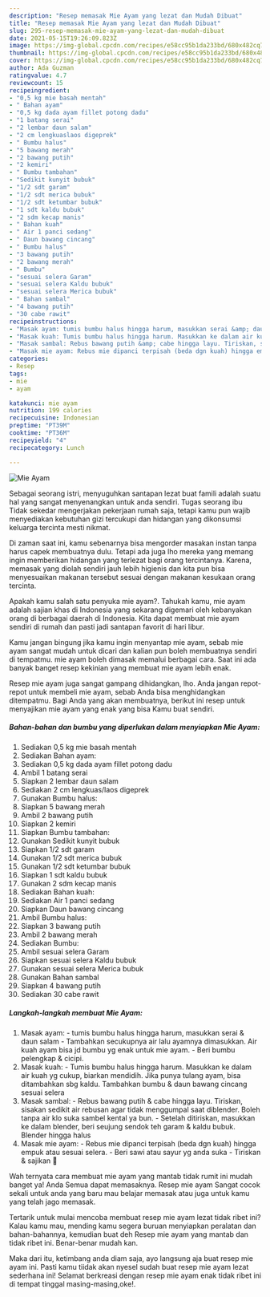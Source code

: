 ```yaml
---
description: "Resep memasak Mie Ayam yang lezat dan Mudah Dibuat"
title: "Resep memasak Mie Ayam yang lezat dan Mudah Dibuat"
slug: 295-resep-memasak-mie-ayam-yang-lezat-dan-mudah-dibuat
date: 2021-05-15T19:26:09.823Z
image: https://img-global.cpcdn.com/recipes/e58cc95b1da233bd/680x482cq70/mie-ayam-foto-resep-utama.jpg
thumbnail: https://img-global.cpcdn.com/recipes/e58cc95b1da233bd/680x482cq70/mie-ayam-foto-resep-utama.jpg
cover: https://img-global.cpcdn.com/recipes/e58cc95b1da233bd/680x482cq70/mie-ayam-foto-resep-utama.jpg
author: Ada Guzman
ratingvalue: 4.7
reviewcount: 15
recipeingredient:
- "0,5 kg mie basah mentah"
- " Bahan ayam"
- "0,5 kg dada ayam fillet potong dadu"
- "1 batang serai"
- "2 lembar daun salam"
- "2 cm lengkuaslaos digeprek"
- " Bumbu halus"
- "5 bawang merah"
- "2 bawang putih"
- "2 kemiri"
- " Bumbu tambahan"
- "Sedikit kunyit bubuk"
- "1/2 sdt garam"
- "1/2 sdt merica bubuk"
- "1/2 sdt ketumbar bubuk"
- "1 sdt kaldu bubuk"
- "2 sdm kecap manis"
- " Bahan kuah"
- " Air 1 panci sedang"
- " Daun bawang cincang"
- " Bumbu halus"
- "3 bawang putih"
- "2 bawang merah"
- " Bumbu"
- "sesuai selera Garam"
- "sesuai selera Kaldu bubuk"
- "sesuai selera Merica bubuk"
- " Bahan sambal"
- "4 bawang putih"
- "30 cabe rawit"
recipeinstructions:
- "Masak ayam: tumis bumbu halus hingga harum, masukkan serai &amp; daun salam Tambahkan secukupnya air lalu ayamnya dimasukkan. Air kuah ayam bisa jd bumbu yg enak untuk mie ayam.  Beri bumbu pelengkap &amp; cicipi."
- "Masak kuah: Tumis bumbu halus hingga harum. Masukkan ke dalam air kuah yg cukup, biarkan mendidih. Jika punya tulang ayam, bisa ditambahkan sbg kaldu. Tambahkan bumbu &amp; daun bawang cincang sesuai selera"
- "Masak sambal: Rebus bawang putih &amp; cabe hingga layu. Tiriskan, sisakan sedikit air rebusan agar tidak menggumpal saat diblender. Boleh tanpa air klo suka sambel kental ya bun.  Setelah ditiriskan, masukkan ke dalam blender, beri seujung sendok teh garam &amp; kaldu bubuk. Blender hingga halus"
- "Masak mie ayam: Rebus mie dipanci terpisah (beda dgn kuah) hingga empuk atau sesuai selera. Beri sawi atau sayur yg anda suka Tiriskan &amp; sajikan 🥰"
categories:
- Resep
tags:
- mie
- ayam

katakunci: mie ayam 
nutrition: 199 calories
recipecuisine: Indonesian
preptime: "PT39M"
cooktime: "PT36M"
recipeyield: "4"
recipecategory: Lunch

---
```



![Mie Ayam](https://img-global.cpcdn.com/recipes/e58cc95b1da233bd/680x482cq70/mie-ayam-foto-resep-utama.jpg)

Sebagai seorang istri, menyuguhkan santapan lezat buat famili adalah suatu hal yang sangat menyenangkan untuk anda sendiri. Tugas seorang ibu Tidak sekedar mengerjakan pekerjaan rumah saja, tetapi kamu pun wajib menyediakan kebutuhan gizi tercukupi dan hidangan yang dikonsumsi keluarga tercinta mesti nikmat.

Di zaman  saat ini, kamu sebenarnya bisa mengorder masakan instan tanpa harus capek membuatnya dulu. Tetapi ada juga lho mereka yang memang ingin memberikan hidangan yang terlezat bagi orang tercintanya. Karena, memasak yang diolah sendiri jauh lebih higienis dan kita pun bisa menyesuaikan makanan tersebut sesuai dengan makanan kesukaan orang tercinta. 



Apakah kamu salah satu penyuka mie ayam?. Tahukah kamu, mie ayam adalah sajian khas di Indonesia yang sekarang digemari oleh kebanyakan orang di berbagai daerah di Indonesia. Kita dapat membuat mie ayam sendiri di rumah dan pasti jadi santapan favorit di hari libur.

Kamu jangan bingung jika kamu ingin menyantap mie ayam, sebab mie ayam sangat mudah untuk dicari dan kalian pun boleh membuatnya sendiri di tempatmu. mie ayam boleh dimasak memalui berbagai cara. Saat ini ada banyak banget resep kekinian yang membuat mie ayam lebih enak.

Resep mie ayam juga sangat gampang dihidangkan, lho. Anda jangan repot-repot untuk membeli mie ayam, sebab Anda bisa menghidangkan ditempatmu. Bagi Anda yang akan membuatnya, berikut ini resep untuk menyajikan mie ayam yang enak yang bisa Kamu buat sendiri.

<!--inarticleads1-->

##### Bahan-bahan dan bumbu yang diperlukan dalam menyiapkan Mie Ayam:

1. Sediakan 0,5 kg mie basah mentah
1. Sediakan  Bahan ayam:
1. Sediakan 0,5 kg dada ayam fillet potong dadu
1. Ambil 1 batang serai
1. Siapkan 2 lembar daun salam
1. Sediakan 2 cm lengkuas/laos digeprek
1. Gunakan  Bumbu halus:
1. Siapkan 5 bawang merah
1. Ambil 2 bawang putih
1. Siapkan 2 kemiri
1. Siapkan  Bumbu tambahan:
1. Gunakan Sedikit kunyit bubuk
1. Siapkan 1/2 sdt garam
1. Gunakan 1/2 sdt merica bubuk
1. Gunakan 1/2 sdt ketumbar bubuk
1. Siapkan 1 sdt kaldu bubuk
1. Gunakan 2 sdm kecap manis
1. Sediakan  Bahan kuah:
1. Sediakan  Air 1 panci sedang
1. Siapkan  Daun bawang cincang
1. Ambil  Bumbu halus:
1. Siapkan 3 bawang putih
1. Ambil 2 bawang merah
1. Sediakan  Bumbu:
1. Ambil sesuai selera Garam
1. Siapkan sesuai selera Kaldu bubuk
1. Gunakan sesuai selera Merica bubuk
1. Gunakan  Bahan sambal
1. Siapkan 4 bawang putih
1. Sediakan 30 cabe rawit




<!--inarticleads2-->

##### Langkah-langkah membuat Mie Ayam:

1. Masak ayam: - tumis bumbu halus hingga harum, masukkan serai &amp; daun salam - Tambahkan secukupnya air lalu ayamnya dimasukkan. Air kuah ayam bisa jd bumbu yg enak untuk mie ayam.  - Beri bumbu pelengkap &amp; cicipi.
1. Masak kuah: - Tumis bumbu halus hingga harum. Masukkan ke dalam air kuah yg cukup, biarkan mendidih. Jika punya tulang ayam, bisa ditambahkan sbg kaldu. Tambahkan bumbu &amp; daun bawang cincang sesuai selera
1. Masak sambal: - Rebus bawang putih &amp; cabe hingga layu. Tiriskan, sisakan sedikit air rebusan agar tidak menggumpal saat diblender. Boleh tanpa air klo suka sambel kental ya bun.  - Setelah ditiriskan, masukkan ke dalam blender, beri seujung sendok teh garam &amp; kaldu bubuk. Blender hingga halus
1. Masak mie ayam: - Rebus mie dipanci terpisah (beda dgn kuah) hingga empuk atau sesuai selera. - Beri sawi atau sayur yg anda suka - Tiriskan &amp; sajikan 🥰




Wah ternyata cara membuat mie ayam yang mantab tidak rumit ini mudah banget ya! Anda Semua dapat memasaknya. Resep mie ayam Sangat cocok sekali untuk anda yang baru mau belajar memasak atau juga untuk kamu yang telah jago memasak.

Tertarik untuk mulai mencoba membuat resep mie ayam lezat tidak ribet ini? Kalau kamu mau, mending kamu segera buruan menyiapkan peralatan dan bahan-bahannya, kemudian buat deh Resep mie ayam yang mantab dan tidak ribet ini. Benar-benar mudah kan. 

Maka dari itu, ketimbang anda diam saja, ayo langsung aja buat resep mie ayam ini. Pasti kamu tiidak akan nyesel sudah buat resep mie ayam lezat sederhana ini! Selamat berkreasi dengan resep mie ayam enak tidak ribet ini di tempat tinggal masing-masing,oke!.

